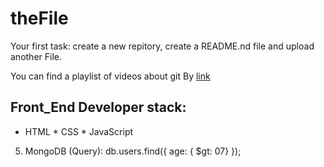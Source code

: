 # theFile
Your first task: create a new repitory, create a README.nd file and upload another File.

You can find a playlist of videos about git By [link](https://www.youtube.com/watch?v=KnINsmXT9_c)

## Front_End Developer stack:

* HTML
﻿﻿* CSS
﻿﻿* JavaScript
5. MongoDB (Query):
db.users.find({ age: { $gt: 07} });


